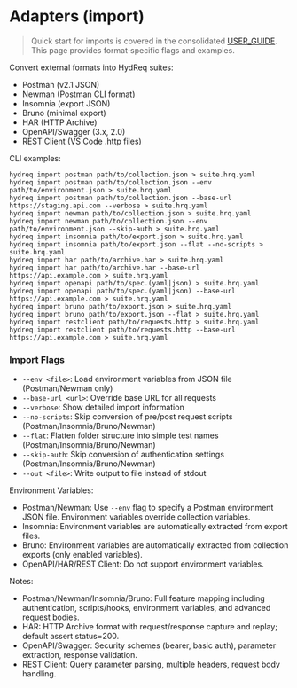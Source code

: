 # Adapters (import)

> Quick start for imports is covered in the consolidated [USER_GUIDE](./USER_GUIDE.md). This page provides format‑specific flags and examples.

Convert external formats into HydReq suites:

- Postman (v2.1 JSON)
- Newman (Postman CLI format)
- Insomnia (export JSON)
- Bruno (minimal export)
- HAR (HTTP Archive)
- OpenAPI/Swagger (3.x, 2.0)
- REST Client (VS Code .http files)

CLI examples:
```
hydreq import postman path/to/collection.json > suite.hrq.yaml
hydreq import postman path/to/collection.json --env path/to/environment.json > suite.hrq.yaml
hydreq import postman path/to/collection.json --base-url https://staging.api.com --verbose > suite.hrq.yaml
hydreq import newman path/to/collection.json > suite.hrq.yaml
hydreq import newman path/to/collection.json --env path/to/environment.json --skip-auth > suite.hrq.yaml
hydreq import insomnia path/to/export.json > suite.hrq.yaml
hydreq import insomnia path/to/export.json --flat --no-scripts > suite.hrq.yaml
hydreq import har path/to/archive.har > suite.hrq.yaml
hydreq import har path/to/archive.har --base-url https://api.example.com > suite.hrq.yaml
hydreq import openapi path/to/spec.(yaml|json) > suite.hrq.yaml
hydreq import openapi path/to/spec.(yaml|json) --base-url https://api.example.com > suite.hrq.yaml
hydreq import bruno path/to/export.json > suite.hrq.yaml
hydreq import bruno path/to/export.json --flat > suite.hrq.yaml
hydreq import restclient path/to/requests.http > suite.hrq.yaml
hydreq import restclient path/to/requests.http --base-url https://api.example.com > suite.hrq.yaml
```

### Import Flags

- `--env <file>`: Load environment variables from JSON file (Postman/Newman only)
- `--base-url <url>`: Override base URL for all requests
- `--verbose`: Show detailed import information
- `--no-scripts`: Skip conversion of pre/post request scripts (Postman/Insomnia/Bruno/Newman)
- `--flat`: Flatten folder structure into simple test names (Postman/Insomnia/Bruno/Newman)
- `--skip-auth`: Skip conversion of authentication settings (Postman/Insomnia/Bruno/Newman)
- `--out <file>`: Write output to file instead of stdout

Environment Variables:
- Postman/Newman: Use `--env` flag to specify a Postman environment JSON file. Environment variables override collection variables.
- Insomnia: Environment variables are automatically extracted from export files.
- Bruno: Environment variables are automatically extracted from collection exports (only enabled variables).
- OpenAPI/HAR/REST Client: Do not support environment variables.

Notes:
- Postman/Newman/Insomnia/Bruno: Full feature mapping including authentication, scripts/hooks, environment variables, and advanced request bodies.
- HAR: HTTP Archive format with request/response capture and replay; default assert status=200.
- OpenAPI/Swagger: Security schemes (bearer, basic auth), parameter extraction, response validation.
- REST Client: Query parameter parsing, multiple headers, request body handling.
